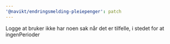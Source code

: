 ```yaml
---
'@navikt/endringsmelding-pleiepenger': patch
---
```


Logge at bruker ikke har noen sak når det er tilfelle, i stedet for at ingenPerioder
